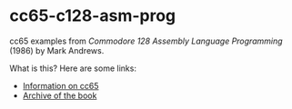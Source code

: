 # cc65-c128-asm-prog
cc65 examples from _Commodore 128 Assembly Language Programming_ (1986) by Mark Andrews.

What is this?  Here are some links:
- [Information on cc65](https://cc65.github.io/)
- [Archive of the book](https://archive.org/details/Commodore_128_Assembly_Language_Programming)
